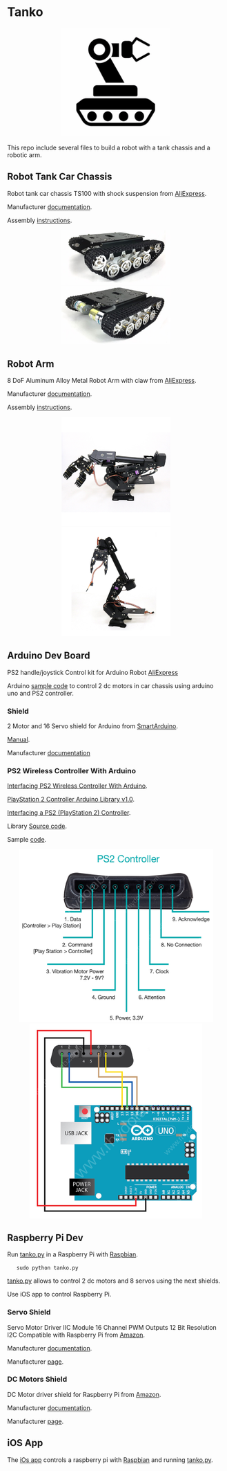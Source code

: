 # Tanko

<div align="center">
<img src="iOS/TankoControl/Assets.xcassets/AppIcon.appiconset/1024.png" width="50%" height="50%">
</div>

This repo include several files to build a robot with a tank chassis and a robotic arm.

## Robot Tank Car Chassis

Robot tank car chassis TS100 with shock suspension from [AliExpress](https://www.aliexpress.com/item/32773168343.html?spm=a2g0s.9042311.0.0.1f7d4c4dAjd3yt).

Manufacturer [documentation](https://github.com/SmartArduino/SZDOITWiKi/wiki/Robot-car-Preface).

Assembly [instructions](ts100/Installation_TS100.pdf).

<div align="center">
<img src="ts100/ts100_front.jpg" width="50%" height="50%">
</div>

<div align="center">
<img src="ts100/ts100_back.jpg" width="50%" height="50%">
</div>

## Robot Arm

8 DoF Aluminum Alloy Metal Robot Arm with claw from [AliExpress](https://www.aliexpress.com/item/32778931184.html?spm=a2g0s.9042311.0.0.1f7d4c4dAjd3yt).

Manufacturer [documentation](https://github.com/SmartArduino/SZDOITWiKi/wiki/Robotics-Robot-Arm).

Assembly [instructions](arm/大臂中英文组装说明S8.pdf).

<div align="center">
<img src="arm/arm_01.jpg" width="50%" height="50%">
</div>

<div align="center">
<img src="arm/arm_02.jpg" width="50%" height="50%">
</div>

## Arduino Dev Board

PS2 handle/joystick Control kit for Arduino Robot [AliExpress](https://www.aliexpress.com/item/32820503728.html?spm=a2g0s.9042311.0.0.1f7d4c4dAjd3yt)

Arduino [sample code](arduino) to control 2 dc motors in car chassis using arduino uno and PS2 controller.

### Shield

2 Motor and 16 Servo shield for Arduino from [SmartArduino](http://www.smartarduino.com/view.php?id=94895).

[Manual](shields/2_Motor_and_16_Servo_Shield.pdf).

Manufacturer [documentation](https://github.com/SmartArduino/SZDOITWiKi/wiki/Arduino---2-way%26amp%3B16-way-motor%26amp%3Bservo-shield)

### PS2 Wireless Controller With Arduino

[Interfacing PS2 Wireless Controller With Arduino](http://www.rhydolabz.com/wiki/?p=12663).

[PlayStation 2 Controller Arduino Library v1.0](http://www.billporter.info/2010/06/05/playstation-2-controller-arduino-library-v1-0/).

[Interfacing a PS2 (PlayStation 2) Controller](https://store.curiousinventor.com/guides/PS2).

Library [Source code](https://github.com/madsci1016/Arduino-PS2X).

Sample [code](arduino/Servo_PS2).

<div align="center">
<img src="arduino/PS2/PS2_Controller_pins.jpg" width="450" height="400">
</div>

<div align="center">
<img src="arduino/PS2/PS2_Controller_Connections.jpeg" width="400" height="450">
</div>

## Raspberry Pi Dev

Run [tanko.py](raspberry/tanko) in a Raspberry Pi with [Raspbian](https://www.raspberrypi.org/downloads/raspbian/).

```
   sudo python tanko.py
```

[tanko.py](raspberry/tanko) allows to control 2 dc motors and 8 servos using the next shields.

Use iOS app to control Raspberry Pi.

### Servo Shield

Servo Motor Driver IIC Module 16 Channel PWM Outputs 12 Bit Resolution I2C Compatible with Raspberry Pi from [Amazon](https://www.amazon.com/dp/B07H9ZTWNC/ref=cm_sw_em_r_mt_dp_U_Q3XVEbS2S8GW1).

Manufacturer [documentation](shields/Servo_Driver_HAT_User_Manual_EN.pdf).

Manufacturer [page](https://www.waveshare.com/wiki/Servo_Driver_HAT).

### DC Motors Shield

DC Motor driver shield for Raspberry Pi from [Amazon](https://www.amazon.com/dp/B01MQ2MZDV/ref=cm_sw_em_r_mt_dp_U_f2XVEbNSN6X2Z).

Manufacturer [documentation](shields/DC_motor_shield).

Manufacturer [page](https://github.com/sbcshop/MotorShield).

## iOS App

The [iOs app](iOS) controls a raspberry pi with [Raspbian](https://www.raspberrypi.org/downloads/raspbian/) and running [tanko.py](raspberry/tanko/).
